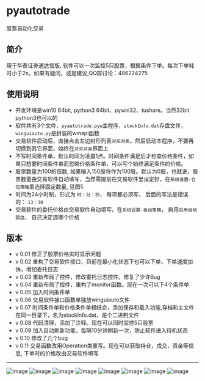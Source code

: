 # pyautotrade
股票自动化交易

## 简介
用于华泰证券通达信版, 软件可以一次监控5只股票，根据条件下单。每次下单耗时小于2s。如果有疑问，或是建议,QQ群讨论：486224275

## 使用说明
* 开发环境是win10 64bit, python3 64bit、pywin32、tushare。当然32bit python3也可以的
* 软件共有3个文件，`pyautotrade.pyw`主程序，`stockInfo.dat`存盘文件，`winguiauto.py`是封装的winapi函数
* 交易软件启动后，直接点击左边树形列表`对买对卖`，然后启动本程序，不要再切换到其它界面，始终在`对买对卖`界面上
* 不写时间条件单，默认时间为凌晨1点。时间条件满足后才检查价格条件，如果只想要时间条件单而忽略价格条件单，可以写个始终满足条件的价格。
* 股票数量为100的倍数, 如果输入150股将作为100股。默认为0股，也就说，股票数量由交易软件自动填写，当然需提前在交易软件里设定好，在`系统设置-仓位策略`里选择固定数量, 见图5
* 时间为24小时制，形式为 `时：分：秒`， 每项都必须写， 后面的写法是错误的： `13：30`
* 交易软件的委托价格由交易软件自动填写，在`系统设置-自动策略`， 启用`启用自动跟盘`， 自己决定选哪个价格

## 版本
* v 0.01 修正了股票价格实时显示问题
* v 0.02 重构了交易软件接口，目前在最小化状态下也可以下单，下单速度加快，增加委托日志
* v 0.03 重新布局了控件，修改委托日志控件。修复了少许Bug
* v 0.04 重新布局了控件，重构了monitor函数。现在一次可以下4个条件单
* v 0.05 加入时间条件单
* v 0.06 交易软件接口函数单独放winguiauto文件
* v 0.07 时间条件单和价格条件单相结合，添加保存和载入功能,存档和主文件在同一目录下，名为stockInfo.dat，是个二进制文件
* v 0.08 代码清理，添加了注释。现在可以同时监控5只股票
* v 0.09 加入自动刷新功能，每隔10分钟刷新一次，防止软件进入待机状态
* v 0.10 修改了几个bug
* v 0.11 交易函数改用Operation类重写。现在可以获取持仓，成交，资金等信息, 下单时的价格改由交易软件填写


-----------------------------------
![image](https://github.com/drongh/pyautotrade_tdx/raw/master/Logo/setting1.png)
![image](https://github.com/drongh/pyautotrade_tdx/raw/master/Logo/setting2.png)
![image](https://github.com/drongh/pyautotrade_tdx/raw/master/Logo/setting3.png)
![image](https://github.com/drongh/pyautotrade_tdx/raw/master/Logo/setting4.png)
![image](https://github.com/drongh/pyautotrade_tdx/raw/master/Logo/setting5.png)
![image](https://github.com/drongh/pyautotrade_tdx/raw/master/Logo/setting6.png)
![image](https://github.com/drongh/pyautotrade_tdx/raw/master/Logo/setting7.png)
![image](https://github.com/drongh/pyautotrade_tdx/raw/master/Logo/trading.png)